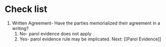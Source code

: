 # Check list

1. Written Agreement- Have the parties memorialized their agreement in a writing?
	1. No- parol evidence does not apply
	2. Yes- parol evidence rule may be implicated. Next: [[Parol Evidence]] 